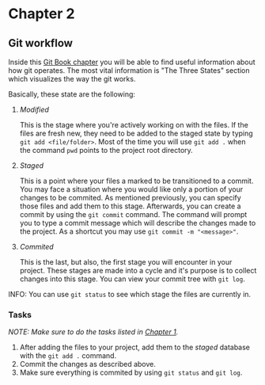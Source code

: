 # Chapter 2

## Git workflow

Inside this [Git Book chapter](https://git-scm.com/book/en/v2/Getting-Started-What-is-Git%3F) you will be able to find useful information about how git operates. The most vital information is "The Three States" section which visualizes the way the git works.

Basically, these state are the following:

1. _Modified_

    This is the stage where you're actively working on with the files. If the files are fresh new, they need to be added to the staged state by typing `git add <file/folder>`. Most of the time you will use `git add .` when the command `pwd` points to the project root directory.

2. _Staged_

    This is a point where your files a marked to be transitioned to a commit. You may face a situation where you would like only a portion of your changes to be commited. As mentioned previously, you can specify those files and add them to this stage. Afterwards, you can create a commit by using the `git commit` command. The command will prompt you to type a commit message which will describe the changes made to the project. As a shortcut you may use `git commit -m "<message>"`.

3. _Commited_

    This is the last, but also, the first stage you will encounter in your project. These stages are made into a cycle and it's purpose is to collect changes into this stage. You can view your commit tree with `git log`.

INFO: You can use `git status` to see which stage the files are currently in.

### Tasks

_NOTE: Make sure to do the tasks listed in [Chapter 1](chapter-1.md)._

1. After adding the files to your project, add them to the _staged_ database with the `git add .` command.
2. Commit the changes as described above.
3. Make sure everything is commited by using `git status` and `git log`.
